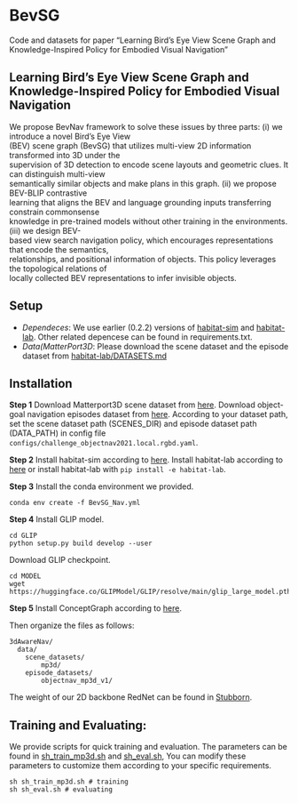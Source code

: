 # BevSG
Code and datasets for paper “Learning Bird’s Eye View Scene Graph and Knowledge-Inspired Policy for Embodied Visual Navigation”

## Learning Bird’s Eye View Scene Graph and Knowledge-Inspired Policy for Embodied Visual Navigation
We propose BevNav framework to solve these issues by three parts: (i) we introduce a novel Bird’s Eye View  
(BEV) scene graph (BevSG) that utilizes multi-view 2D information transformed into 3D under the  
supervision of 3D detection to encode scene layouts and geometric clues. It can distinguish multi-view  
semantically similar objects and make plans in this graph. (ii) we propose BEV-BLIP contrastive  
learning that aligns the BEV and language grounding inputs transferring constrain commonsense  
knowledge in pre-trained models without other training in the environments. (iii) we design BEV-  
based view search navigation policy, which encourages representations that encode the semantics,  
relationships, and positional information of objects. This policy leverages the topological relations of  
locally collected BEV representations to infer invisible objects.    

## Setup
- *Dependeces*: We use earlier (0.2.2) versions of [habitat-sim](https://github.com/facebookresearch/habitat-sim/tree/v0.2.2) and [habitat-lab](https://github.com/facebookresearch/habitat-sim/tree/v0.2.2). Other related depencese can be found in requirements.txt.  
- *Data(MatterPort3D*: Please download the scene dataset and the episode dataset from [habitat-lab/DATASETS.md](https://github.com/facebookresearch/habitat-sim/blob/main/DATASETS.md#matterport3d-mp3d-dataset)

## Installation

**Step 1**
Download Matterport3D scene dataset from [here](https://niessner.github.io/Matterport/).
Download object-goal navigation episodes dataset from [here](https://github.com/facebookresearch/habitat-lab/blob/main/DATASETS.md).
According to your dataset path, set the scene dataset path (SCENES_DIR) and episode dataset path (DATA_PATH) in config file `configs/challenge_objectnav2021.local.rgbd.yaml`.

**Step 2**
Install habitat-sim according to [here](https://github.com/facebookresearch/habitat-sim).
Install habitat-lab according to [here](https://github.com/facebookresearch/habitat-lab) or install habitat-lab with ``pip install -e habitat-lab``.

**Step 3**
Install the conda environment we provided.
```
conda env create -f BevSG_Nav.yml
```

**Step 4**
Install GLIP model.
```
cd GLIP
python setup.py build develop --user
```
Download GLIP checkpoint.
```
cd MODEL
wget https://huggingface.co/GLIPModel/GLIP/resolve/main/glip_large_model.pth
```

**Step 5**
Install ConceptGraph according to [here](https://github.com/concept-graphs/concept-graphs).

Then organize the files as follows:
```
3dAwareNav/
  data/
    scene_datasets/
        mp3d/
    episode_datasets/
        objectnav_mp3d_v1/
```
The weight of our 2D backbone RedNet can be found in [Stubborn](https://github.com/Improbable-AI/Stubborn).


## Training and Evaluating:

We provide scripts for quick training and evaluation. The parameters can be found in [sh_train_mp3d.sh](sh_train_mp3d.sh) and [sh_eval.sh](sh_eval.sh), You can modify these parameters to customize them according to your specific requirements.
```
sh sh_train_mp3d.sh # training 
sh sh_eval.sh # evaluating
```
